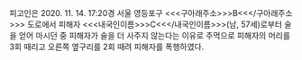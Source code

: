 피고인은 2020. 11. 14. 17:20경 서울 영등포구 <<<구아래주소>>>B<<</구아래주소>>> 도로에서 피해자 <<<내국인이름>>>C<<</내국인이름>>>(남, 57세)로부터 술을 얻어 마시던 중 피해자가 술을 더 사주지 않는다는 이유로 주먹으로 피해자의 머리를 3회 때리고 오른쪽 옆구리를 2회 때려 피해자를 폭행하였다.